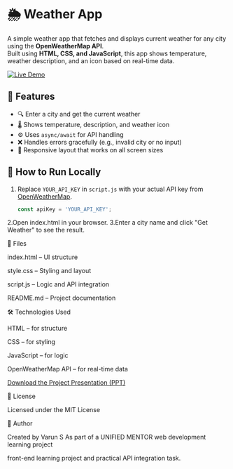 # 🌦️ Weather App

A simple weather app that fetches and displays current weather for any city using the **OpenWeatherMap API**.  
Built using **HTML, CSS, and JavaScript**, this app shows temperature, weather description, and an icon based on real-time data.

[![Live Demo](https://img.shields.io/badge/View%20Live-Demo-green?style=for-the-badge&logo=github)](https://varun150504.github.io/weather-app)


## 🔧 Features

- 🔍 Enter a city and get the current weather
- 🌡️ Shows temperature, description, and weather icon
- ⚙️ Uses `async/await` for API handling
- ❌ Handles errors gracefully (e.g., invalid city or no input)
- 📱 Responsive layout that works on all screen sizes


## 🚀 How to Run Locally

1. Replace `YOUR_API_KEY` in `script.js` with your actual API key from [OpenWeatherMap](https://openweathermap.org/).
   ```js
   const apiKey = 'YOUR_API_KEY';
2.Open index.html in your browser.
3.Enter a city name and click "Get Weather" to see the result.


📁 Files

 index.html – UI structure
 
 style.css – Styling and layout
 
 script.js – Logic and API integration
 
 README.md – Project documentation


🛠️ Technologies Used

HTML – for structure

CSS – for styling

JavaScript – for logic

OpenWeatherMap API – for real-time data


[Download the Project Presentation (PPT)](./Weather_App_Presentation.pptx)



📜 License

Licensed under the MIT License



🙌 Author

Created by Varun S As part of a UNIFIED MENTOR web development learning project 

front-end learning project and practical API integration task.








